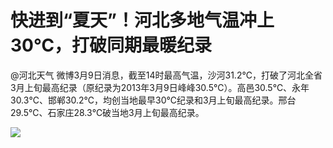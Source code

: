 # 快进到“夏天”！河北多地气温冲上30℃，打破同期最暖纪录

@河北天气
微博3月9日消息，截至14时最高气温，沙河31.2℃，打破了河北全省3月上旬最高纪录（原纪录为2013年3月9日峰峰30.5℃）。高邑30.5℃、永年30.3℃、邯郸30.2℃，均创当地最早30℃纪录和3月上旬最高纪录。邢台29.5℃、石家庄28.3℃破当地3月上旬最高纪录。

![](https://inews.gtimg.com/om_bt/OJUq6Iw3aEIjMkCV077xgyH4UhyiEr62vl5ZYx3eFdkMIAA/1000)

